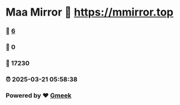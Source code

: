 # Maa Mirror :link: https://mmirror.top 
### :page_facing_up: [6](https://mmirror.top/tag.html) 
### :speech_balloon: 0 
### :hibiscus: 17230 
### :alarm_clock: 2025-03-21 05:58:38 
### Powered by :heart: [Gmeek](https://github.com/Meekdai/Gmeek)
